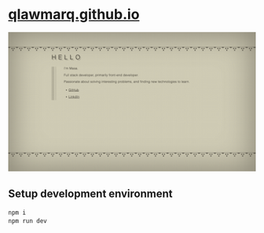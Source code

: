 # [qlawmarq.github.io](https://qlawmarq.github.io/)

![Preview](./tests/test.ts-snapshots/screenshot-home-1-chromium-darwin.png)

## Setup development environment

```bash
npm i
npm run dev
```
